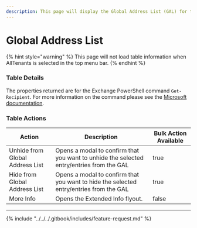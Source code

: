 ```yaml
---
description: This page will display the Global Address List (GAL) for the selected tenant.
---
```


# Global Address List

{% hint style="warning" %}
This page will not load table information when AllTenants is selected in the top menu bar.
{% endhint %}

### Table Details

The properties returned are for the Exchange PowerShell command `Get-Recipient`. For more information on the command please see the [Microsoft documentation](https://learn.microsoft.com/en-us/powershell/module/exchange/get-recipient?view=exchange-ps).&#x20;

### Table Actions

<table><thead><tr><th>Action</th><th>Description</th><th data-type="checkbox">Bulk Action Available</th></tr></thead><tbody><tr><td>Unhide from Global Address List</td><td>Opens a modal to confirm that you want to unhide the selected entry/entries from the GAL</td><td>true</td></tr><tr><td>Hide from Global Address List</td><td>Opens a modal to confirm that you want to hide the selected entry/entries from the GAL</td><td>true</td></tr><tr><td>More Info</td><td>Opens the Extended Info flyout.</td><td>false</td></tr></tbody></table>

***

{% include "../../../.gitbook/includes/feature-request.md" %}
